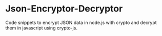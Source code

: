 # Json-Encryptor-Decryptor
Code snippets to encrypt JSON data in node.js with crypto and decrypt them in javascript using crypto-js.   
